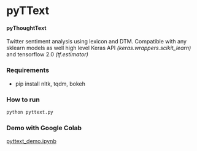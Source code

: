# pyTText #

#### pyThoughtText ####

Twitter sentiment analysis using lexicon and DTM. 
Compatible with any sklearn models as well high level Keras API *(keras.wrappers.scikit_learn)* and tensorflow 2.0 *(tf.estimator)*

### Requirements ###

* pip install nltk, tqdm, bokeh

### How to run ###
```bash
python pyttext.py
```
### Demo with Google Colab ###

[pyttext_demo.ipynb](https://colab.research.google.com/drive/1dEQiLfAi4YE2Z9kC1lzHdjQWnUSqIc8P?usp=sharing)
